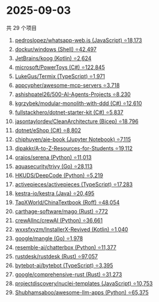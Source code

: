 # 2025-09-03

共 29 个项目

<!-- BEGIN GITHUB -->
<!-- 最后更新时间 2025-09-03 19:07:59 +0800 -->
1. [pedroslopez/whatsapp-web.js (JavaScript) ⭐18,173](https://github.com/pedroslopez/whatsapp-web.js)
1. [dockur/windows (Shell) ⭐42,497](https://github.com/dockur/windows)
1. [JetBrains/koog (Kotlin) ⭐2,624](https://github.com/JetBrains/koog)
1. [microsoft/PowerToys (C#) ⭐122,845](https://github.com/microsoft/PowerToys)
1. [LukeGus/Termix (TypeScript) ⭐1,971](https://github.com/LukeGus/Termix)
1. [appcypher/awesome-mcp-servers ⭐3,718](https://github.com/appcypher/awesome-mcp-servers)
1. [ashishpatel26/500-AI-Agents-Projects ⭐8,230](https://github.com/ashishpatel26/500-AI-Agents-Projects)
1. [kgrzybek/modular-monolith-with-ddd (C#) ⭐12,610](https://github.com/kgrzybek/modular-monolith-with-ddd)
1. [fullstackhero/dotnet-starter-kit (C#) ⭐5,837](https://github.com/fullstackhero/dotnet-starter-kit)
1. [jasontaylordev/CleanArchitecture (Bicep) ⭐18,796](https://github.com/jasontaylordev/CleanArchitecture)
1. [dotnet/eShop (C#) ⭐8,802](https://github.com/dotnet/eShop)
1. [chiphuyen/aie-book (Jupyter Notebook) ⭐7,115](https://github.com/chiphuyen/aie-book)
1. [dipakkr/A-to-Z-Resources-for-Students ⭐19,112](https://github.com/dipakkr/A-to-Z-Resources-for-Students)
1. [oraios/serena (Python) ⭐11,013](https://github.com/oraios/serena)
1. [aquasecurity/trivy (Go) ⭐28,113](https://github.com/aquasecurity/trivy)
1. [HKUDS/DeepCode (Python) ⭐5,219](https://github.com/HKUDS/DeepCode)
1. [activepieces/activepieces (TypeScript) ⭐17,283](https://github.com/activepieces/activepieces)
1. [kestra-io/kestra (Java) ⭐20,495](https://github.com/kestra-io/kestra)
1. [TapXWorld/ChinaTextbook (Roff) ⭐48,054](https://github.com/TapXWorld/ChinaTextbook)
1. [carthage-software/mago (Rust) ⭐772](https://github.com/carthage-software/mago)
1. [crewAIInc/crewAI (Python) ⭐36,661](https://github.com/crewAIInc/crewAI)
1. [wxxsfxyzm/InstallerX-Revived (Kotlin) ⭐1,040](https://github.com/wxxsfxyzm/InstallerX-Revived)
1. [google/mangle (Go) ⭐1,978](https://github.com/google/mangle)
1. [resemble-ai/chatterbox (Python) ⭐11,377](https://github.com/resemble-ai/chatterbox)
1. [rustdesk/rustdesk (Rust) ⭐97,057](https://github.com/rustdesk/rustdesk)
1. [bytebot-ai/bytebot (TypeScript) ⭐3,395](https://github.com/bytebot-ai/bytebot)
1. [google/comprehensive-rust (Rust) ⭐31,273](https://github.com/google/comprehensive-rust)
1. [projectdiscovery/nuclei-templates (JavaScript) ⭐10,753](https://github.com/projectdiscovery/nuclei-templates)
1. [Shubhamsaboo/awesome-llm-apps (Python) ⭐65,375](https://github.com/Shubhamsaboo/awesome-llm-apps)
<!-- END GITHUB -->